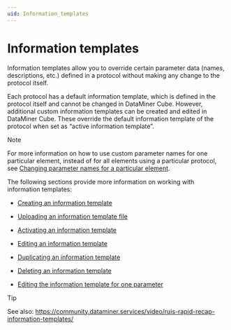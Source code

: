 ```yaml
---
uid: Information_templates
---
```


# Information templates

Information templates allow you to override certain parameter data (names, descriptions, etc.) defined in a protocol without making any change to the protocol itself.

Each protocol has a default information template, which is defined in the protocol itself and cannot be changed in DataMiner Cube. However, additional custom information templates can be created and edited in DataMiner Cube. These override the default information template of the protocol when set as “active information template”.

> [!NOTE]
> For more information on how to use custom parameter names for one particular element, instead of for all elements using a particular protocol, see [Changing parameter names for a particular element](xref:Changing_parameter_names_for_a_particular_element).

The following sections provide more information on working with information templates:

- [Creating an information template](Creating_an_information_template.md)

- [Uploading an information template file](Uploading_an_information_template_file.md)

- [Activating an information template](Activating_an_information_template.md)

- [Editing an information template](Editing_an_information_template.md)

- [Duplicating an information template](Duplicating_an_information_template.md)

- [Deleting an information template](Deleting_an_information_template.md)

- [Editing the information template for one parameter](Editing_the_information_template_for_one_parameter.md)

> [!TIP]
> See also:
> <https://community.dataminer.services/video/ruis-rapid-recap-information-templates/>
